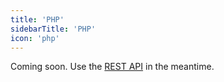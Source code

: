 ```yaml
---
title: 'PHP'
sidebarTitle: 'PHP'
icon: 'php'
---
```


Coming soon. Use the [REST API](/reference/api) in the meantime.

